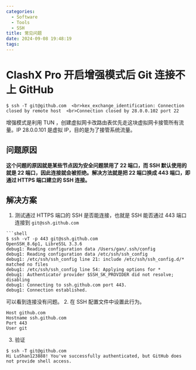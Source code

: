 ```yaml
---
categories:
  - Software
  - Tools
  - SSH
title: 常见问题
date: 2024-09-08 19:48:19
tags:
---
```

# ClashX Pro 开启增强模式后 Git 连接不上 GitHub


```shell
$ ssh -T git@github.com  <br>kex_exchange_identification: Connection closed by remote host  <br>Connection closed by 28.0.0.102 port 22
```

增强模式是利用 TUN ，创建虚拟网卡改路由表优先走这块虚拟网卡接管所有流量。IP 28.0.0.101 是虚拟 IP，目的是为了接管系统流量。

## 问题原因

**这个问题的原因就是某些节点因为安全问题禁用了 22 端口，而 SSH 默认使用的就是 22 端口，因此连接就会被拒绝。解决方法就是把 22 端口换成 443 端口，即通过 HTTPS 端口建立的 SSH 连接。**

## 解决方案
1. 测试通过 HTTPS 端口的 SSH 是否能连接，也就是 SSH 能否通过 443 端口连接到 `git@ssh.github.com`
```
```shell
$ ssh -vT -p 443 git@ssh.github.com  
OpenSSH_8.6p1, LibreSSL 3.3.6  
debug1: Reading configuration data /Users/gan/.ssh/config  
debug1: Reading configuration data /etc/ssh/ssh_config  
debug1: /etc/ssh/ssh_config line 21: include /etc/ssh/ssh_config.d/* matched no files  
debug1: /etc/ssh/ssh_config line 54: Applying options for *  
debug1: Authenticator provider $SSH_SK_PROVIDER did not resolve; disabling  
debug1: Connecting to ssh.github.com port 443.  
debug1: Connection established.
```
可以看到连接没有问题。
2. 在 SSH 配置文件中设置此行为。
```shell
Host github.com  
Hostname ssh.github.com  
Port 443  
User git
```
3. 验证
```shell
$ ssh -T git@github.com   
Hi LuShan123888! You've successfully authenticated, but GitHub does not provide shell access.
```